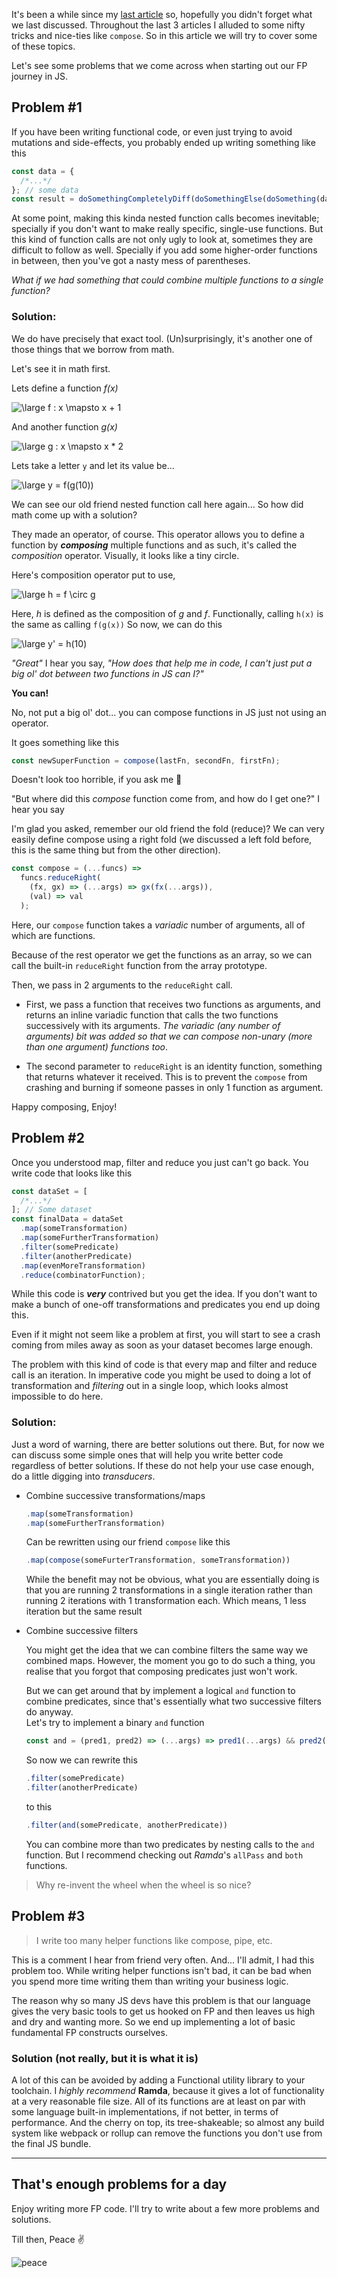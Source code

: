 It's been a while since my [last article](/post/fp-higher-order-functions) so, hopefully you didn't forget what we last discussed. Throughout the last 3 articles I alluded to some nifty tricks and nice-ties like `compose`. So in this article we will try to cover some of these topics.

Let's see some problems that we come across when starting out our FP journey in JS.

## Problem #1

If you have been writing functional code, or even just trying to avoid mutations and side-effects, you probably ended up writing something like this

```javascript
const data = {
  /*...*/
}; // some data
const result = doSomethingCompletelyDiff(doSomethingElse(doSomething(data)));
```

At some point, making this kinda nested function calls becomes inevitable; specially if you don't want to make really specific, single-use functions. But this kind of function calls are not only ugly to look at, sometimes they are difficult to follow as well. Specially if you add some higher-order functions in between, then you've got a nasty mess of parentheses.

_What if we had something that could combine multiple functions to a single function?_

### Solution:

We do have precisely that exact tool. (Un)surprisingly, it's another one of those things that we borrow from math.

Let's see it in math first.

Lets define a function _f(x)_

<img src="https://latex.codecogs.com/png.latex?\inline&space;\dpi{200}&space;\bg_black&space;\large&space;f&space;:&space;x&space;\mapsto&space;x&space;&plus;&space;1" title="\large f : x \mapsto x + 1" />

And another function _g(x)_

<img src="https://latex.codecogs.com/png.latex?\inline&space;\dpi{200}&space;\bg_black&space;\large&space;g&space;:&space;x&space;\mapsto&space;x&space;*&space;2" title="\large g : x \mapsto x * 2" />

Lets take a letter `y` and let its value be...

<img src="https://latex.codecogs.com/png.latex?\inline&space;\dpi{200}&space;\bg_black&space;\large&space;y&space;=&space;f(g(10))" title="\large y = f(g(10))" />

We can see our old friend nested function call here again... So how did math come up with a solution?

They made an operator, of course. This operator allows you to define a function by **_composing_** multiple functions and as such, it's called the _composition_ operator. Visually, it looks like a tiny circle.

Here's composition operator put to use,

<img src="https://latex.codecogs.com/png.latex?\inline&space;\dpi{200}&space;\bg_black&space;\large&space;h&space;=&space;f&space;\circ&space;g" title="\large h = f \circ g" />

Here, _h_ is defined as the composition of _g_ and _f_. Functionally, calling `h(x)` is the same as calling `f(g(x))` So now, we can do this

<img src="https://latex.codecogs.com/png.latex?\inline&space;\dpi{200}&space;\bg_black&space;\large&space;y'&space;=&space;h(10)" title="\large y' = h(10)" />

_"Great"_ I hear you say, _"How does that help me in code, I can't just put a big ol' dot between two functions in JS can I?"_

**You can!**

No, not put a big ol' dot... you can compose functions in JS just not using an operator.

It goes something like this

```javascript
const newSuperFunction = compose(lastFn, secondFn, firstFn);
```

Doesn't look too horrible, if you ask me 🤷

"But where did this _compose_ function come from, and how do I get one?" I hear you say

I'm glad you asked, remember our old friend the fold (reduce)? We can very easily define compose using a right fold (we discussed a left fold before, this is the same thing but from the other direction).

```javascript
const compose = (...funcs) =>
  funcs.reduceRight(
    (fx, gx) => (...args) => gx(fx(...args)),
    (val) => val
  );
```

Here, our `compose` function takes a _variadic_ number of arguments, all of which are functions.

Because of the rest operator we get the functions as an array, so we can call the built-in `reduceRight` function from the array prototype.

Then, we pass in 2 arguments to the `reduceRight` call.

- First, we pass a function that receives two functions as arguments, and returns an inline variadic function that calls the two functions successively with its arguments. _The variadic (any number of arguments) bit was added so that we can compose non-unary (more than one argument) functions too_.

- The second parameter to `reduceRight` is an identity function, something that returns whatever it received. This is to prevent the `compose` from crashing and burning if someone passes in only 1 function as argument.

Happy composing, Enjoy!

## Problem #2

Once you understood map, filter and reduce you just can't go back. You write code that looks like this

```javascript
const dataSet = [
  /*...*/
]; // Some dataset
const finalData = dataSet
  .map(someTransformation)
  .map(someFurtherTransformation)
  .filter(somePredicate)
  .filter(anotherPredicate)
  .map(evenMoreTransformation)
  .reduce(combinatorFunction);
```

While this code is **_very_** contrived but you get the idea. If you don't want to make a bunch of one-off transformations and predicates you end up doing this.

Even if it might not seem like a problem at first, you will start to see a crash coming from miles away as soon as your dataset becomes large enough.

The problem with this kind of code is that every map and filter and reduce call is an iteration. In imperative code you might be used to doing a lot of transformation and _filtering_ out in a single loop, which looks almost impossible to do here.

### Solution:

Just a word of warning, there are better solutions out there. But, for now we can discuss some simple ones that will help you write better code regardless of better solutions. If these do not help your use case enough, do a little digging into _transducers_.

- Combine successive transformations/maps

  ```javascript
  .map(someTransformation)
  .map(someFurtherTransformation)
  ```

  Can be rewritten using our friend `compose` like this

  ```javascript
  .map(compose(someFurterTransformation, someTransformation))
  ```

  While the benefit may not be obvious, what you are essentially doing is that you are running 2 transformations in a single iteration rather than running 2 iterations with 1 transformation each. Which means, 1 less iteration but the same result

- Combine successive filters

  You might get the idea that we can combine filters the same way we combined maps.
  However, the moment you go to do such a thing, you realise that you forgot that composing predicates just won't work.

  But we can get around that by implement a logical `and` function to combine predicates, since that's essentially what two successive filters do anyway.  
   Let's try to implement a binary `and` function

  ```javascript
  const and = (pred1, pred2) => (...args) => pred1(...args) && pred2(...args);
  ```

  So now we can rewrite this

  ```javascript
  .filter(somePredicate)
  .filter(anotherPredicate)
  ```

  to this

  ```javascript
  .filter(and(somePredicate, anotherPredicate))
  ```

  You can combine more than two predicates by nesting calls to the `and` function. But I recommend checking out _Ramda_'s `allPass` and `both` functions.

> Why re-invent the wheel when the wheel is so nice?

## Problem #3

> I write too many helper functions like compose, pipe, etc.

This is a comment I hear from friend very often. And... I'll admit, I had this problem too. While writing helper functions isn't bad, it can be bad when you spend more time writing them than writing your business logic.

The reason why so many JS devs have this problem is that our language gives the very basic tools to get us hooked on FP and then leaves us high and dry and wanting more. So we end up implementing a lot of basic fundamental FP constructs ourselves.

### Solution (not really, but it is what it is)

A lot of this can be avoided by adding a Functional utility library to your toolchain. I _highly recommend_ **Ramda**, because it gives a lot of functionality at a very reasonable file size. All of its functions are at least on par with some language built-in implementations, if not better, in terms of performance. And the cherry on top, its tree-shakeable; so almost any build system like webpack or rollup can remove the functions you don't use from the final JS bundle.

---

## That's enough problems for a day

Enjoy writing more FP code. I'll try to write about a few more problems and solutions.

Till then, Peace ✌️

![peace](https://res.cloudinary.com/practicaldev/image/fetch/s--5QyGr6Q0--/c_limit%2Cf_auto%2Cfl_progressive%2Cq_66%2Cw_880/https://i.loli.net/2020/06/13/YxJLIu3ADvrHfog.gif)
